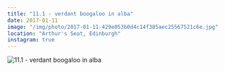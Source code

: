 ```yaml
---
title: "11.1 - verdant boogaloo in alba"
date: 2017-01-11
image: "/img/photo/2017-01-11-429e053b0d4c14f385aec25567521c6e.jpg"
location: "Arthur's Seat, Edinburgh"
instagram: true
---
```


![11.1 - verdant boogaloo in alba](/img/photo/2017-01-11-429e053b0d4c14f385aec25567521c6e.jpg)
